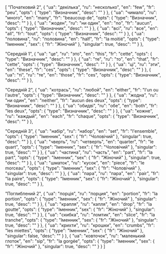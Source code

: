 [
  "Початковий 2",
  {
    "ua": "декілька",
    "ru": "несколько",
    "en": "few",
    "fr": "peu",
    "opts": {
      "type": "Визначник",
      "desc": ""
    }
  },
  {
    "ua": "чимало",
    "ru": "много",
    "en": "many",
    "fr": "beaucoup de",
    "opts": {
      "type": "Визначник",
      "desc": ""
    }
  },
  {
    "ua": "жоден",
    "ru": "ни один",
    "en": "no",
    "fr": "aucun",
    "opts": {
      "type": "Визначник",
      "desc": ""
    }
  },
  {
    "ua": "всі",
    "ru": "все",
    "en": "all",
    "fr": "tout",
    "opts": {
      "type": "Визначник",
      "desc": ""
    }
  },
  {
    "ua": "половина",
    "ru": "половина",
    "en": "half",
    "fr": "la moitié",
    "opts": {
      "type": "Іменник",
      "sex": {
        "fr": "Жіночий"
      },
      "singular": true,
      "desc": ""
    }
  },



  "Середній 1",
  {
    "ua": "це",
    "ru": "это",
    "en": "this",
    "fr": "cette",
    "opts": {
      "type": "Визначник",
      "desc": ""
    }
  },
  {
    "ua": "те",
    "ru": "то",
    "en": "that",
    "fr": "cette",
    "opts": {
      "type": "Визначник",
      "desc": ""
    }
  },
  {
    "ua": "ці",
    "ru": "эти",
    "en": "these",
    "fr": "ces",
    "opts": {
      "type": "Визначник",
      "desc": ""
    }
  },
  {
    "ua": "ті",
    "ru": "те",
    "en": "those",
    "fr": "ces",
    "opts": {
      "type": "Визначник",
      "desc": ""
    }
  },



  "Середній 2",
  {
    "ua": "котрась",
    "ru": "любой",
    "en": "either",
    "fr": "l'un ou l'autre",
    "opts": {
      "type": "Визначник",
      "desc": ""
    }
  },
  {
    "ua": "жодна",
    "ru": "ни один",
    "en": "neither",
    "fr": "aucun des deux",
    "opts": {
      "type": "Визначник",
      "desc": ""
    }
  },
  {
    "ua": "обидві",
    "ru": "обе",
    "en": "both",
    "fr": "les deux",
    "opts": {
      "type": "Визначник",
      "desc": ""
    }
  },
  {
    "ua": "кожне",
    "ru": "каждый",
    "en": "each",
    "fr": "chaque",
    "opts": {
      "type": "Визначник",
      "desc": ""
    }
  },



  "Середній 3",
  {
    "ua": "набір",
    "ru": "набор",
    "en": "set",
    "fr": "l'ensemble",
    "opts": {
      "type": "Іменник",
      "sex": {
        "fr": "Чоловічий"
      },
      "singular": true,
      "desc": ""
    }
  },
  {
    "ua": "чверть",
    "ru": "четверть",
    "en": "quarter",
    "fr": "le quart",
    "opts": {
      "type": "Іменник",
      "sex": {
        "fr": "Чоловічий"
      },
      "singular": true,
      "desc": ""
    }
  },
  {
    "ua": "частина",
    "ru": "часть",
    "en": "part",
    "fr": "la part",
    "opts": {
      "type": "Іменник",
      "sex": {
        "fr": "Жіночий"
      },
      "singular": true,
      "desc": ""
    }
  },
  {
    "ua": "шматок",
    "ru": "кусок",
    "en": "piece",
    "fr": "le morceau",
    "opts": {
      "type": "Іменник",
      "sex": {
        "fr": "Чоловічий"
      },
      "singular": true,
      "desc": ""
    }
  },
  {
    "ua": "пара",
    "ru": "пара",
    "en": "pair",
    "fr": "la paire",
    "opts": {
      "type": "Іменник",
      "sex": {
        "fr": "Жіночий"
      },
      "singular": true,
      "desc": ""
    }
  },



  "Поглиблений 2",
  {
    "ua": "порція",
    "ru": "порция",
    "en": "portion",
    "fr": "la portion",
    "opts": {
      "type": "Іменник",
      "sex": {
        "fr": "Жіночий"
      },
      "singular": true,
      "desc": ""
    }
  },
  {
    "ua": "крапля",
    "ru": "капля",
    "en": "drop",
    "fr": "la goutte",
    "opts": {
      "type": "Іменник",
      "sex": {
        "fr": "Жіночий"
      },
      "singular": true,
      "desc": ""
    }
  },
  {
    "ua": "скибка",
    "ru": "ломтик",
    "en": "slice",
    "fr": "la tranche",
    "opts": {
      "type": "Іменник",
      "sex": {
        "fr": "Жіночий"
      },
      "singular": true,
      "desc": ""
    }
  },
  {
    "ua": "крихти",
    "ru": "крошки",
    "en": "crumbs",
    "fr": "les miettes",
    "opts": {
      "type": "Іменник",
      "sex": {
        "fr": "Жіночий"
      },
      "singular": false,
      "desc": ""
    }
  },
  {
    "ua": "ковточок",
    "ru": "маленький глоток",
    "en": "sip",
    "fr": "la gorgée",
    "opts": {
      "type": "Іменник",
      "sex": {
        "fr": "Жіночий"
      },
      "singular": true,
      "desc": ""
    }
  }
]
